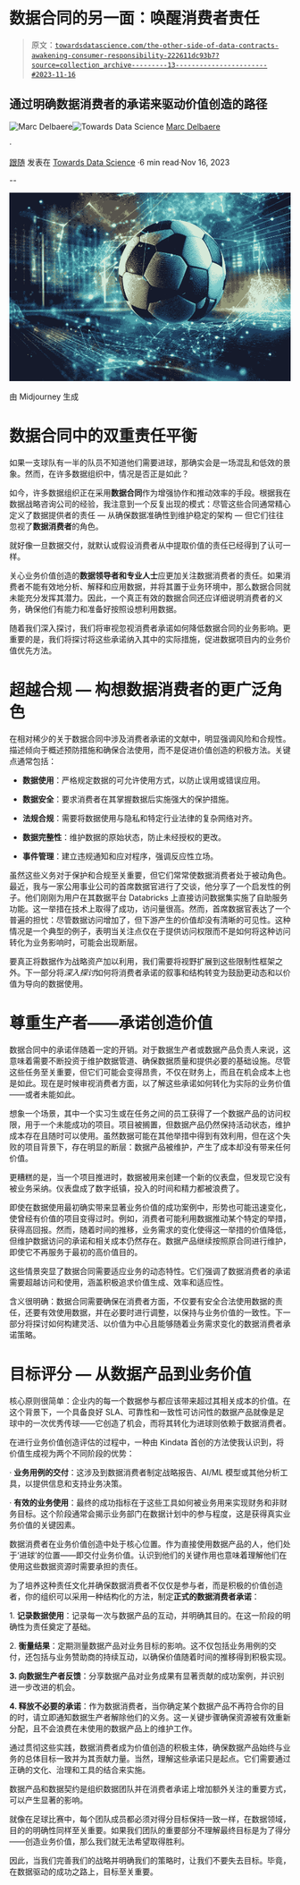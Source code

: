 # 数据合同的另一面：唤醒消费者责任

> 原文：[`towardsdatascience.com/the-other-side-of-data-contracts-awakening-consumer-responsibility-222611dc93b7?source=collection_archive---------13-----------------------#2023-11-16`](https://towardsdatascience.com/the-other-side-of-data-contracts-awakening-consumer-responsibility-222611dc93b7?source=collection_archive---------13-----------------------#2023-11-16)

## 通过明确数据消费者的承诺来驱动价值创造的路径

[](https://medium.com/@marcdelbaere?source=post_page-----222611dc93b7--------------------------------)![Marc Delbaere](https://medium.com/@marcdelbaere?source=post_page-----222611dc93b7--------------------------------)[](https://towardsdatascience.com/?source=post_page-----222611dc93b7--------------------------------)![Towards Data Science](https://towardsdatascience.com/?source=post_page-----222611dc93b7--------------------------------) [Marc Delbaere](https://medium.com/@marcdelbaere?source=post_page-----222611dc93b7--------------------------------)

·

[跟随](https://medium.com/m/signin?actionUrl=https%3A%2F%2Fmedium.com%2F_%2Fsubscribe%2Fuser%2F6fc3dd051b77&operation=register&redirect=https%3A%2F%2Ftowardsdatascience.com%2Fthe-other-side-of-data-contracts-awakening-consumer-responsibility-222611dc93b7&user=Marc+Delbaere&userId=6fc3dd051b77&source=post_page-6fc3dd051b77----222611dc93b7---------------------post_header-----------) 发表在 [Towards Data Science](https://towardsdatascience.com/?source=post_page-----222611dc93b7--------------------------------) ·6 min read·Nov 16, 2023

--

[](https://medium.com/m/signin?actionUrl=https%3A%2F%2Fmedium.com%2F_%2Fbookmark%2Fp%2F222611dc93b7&operation=register&redirect=https%3A%2F%2Ftowardsdatascience.com%2Fthe-other-side-of-data-contracts-awakening-consumer-responsibility-222611dc93b7&source=-----222611dc93b7---------------------bookmark_footer-----------)![](img/65fbbbe8a81f71d308ef87c6ad9c13ab.png)

由 Midjourney 生成

# 数据合同中的双重责任平衡

如果一支球队有一半的队员不知道他们需要进球，那确实会是一场混乱和低效的景象。然而，在许多数据组织中，情况是否正是如此？

如今，许多数据组织正在采用**数据合同**作为增强协作和推动效率的手段。根据我在数据战略咨询公司的经验，我注意到一个反复出现的模式：尽管这些合同通常精心定义了数据提供者的责任 — 从确保数据准确性到维护稳定的架构 — 但它们往往忽视了**数据消费者**的角色。

就好像一旦数据交付，就默认或假设消费者从中提取价值的责任已经得到了认可一样。

关心业务价值创造的**数据领导者和专业人士**应更加关注数据消费者的责任。如果消费者不能有效地分析、解释和应用数据，并将其置于业务环境中，那么数据合同就未能充分发挥其潜力。因此，一个真正有效的数据合同还应详细说明消费者的义务，确保他们有能力和准备好按照设想利用数据。

随着我们深入探讨，我们将审视忽视消费者承诺如何降低数据合同的业务影响。更重要的是，我们将探讨将这些承诺纳入其中的实际措施，促进数据项目内的业务价值优先方法。

# 超越合规 — 构想数据消费者的更广泛角色

在相对稀少的关于数据合同中涉及消费者承诺的文献中，明显强调风险和合规性。描述倾向于概述预防措施和确保合法使用，而不是促进价值创造的积极方法。关键点通常包括：

+   **数据使用**：严格规定数据的可允许使用方式，以防止误用或错误应用。

+   **数据安全**：要求消费者在其掌握数据后实施强大的保护措施。

+   **法规合规**：需要将数据使用与隐私和特定行业法律的复杂网络对齐。

+   **数据完整性**：维护数据的原始状态，防止未经授权的更改。

+   **事件管理**：建立违规通知和应对程序，强调反应性立场。

虽然这些义务对于保护和合规至关重要，但它们常常使数据消费者处于被动角色。最近，我与一家公用事业公司的首席数据官进行了交谈，他分享了一个启发性的例子。他们刚刚为用户在其数据平台 Databricks 上直接访问数据集实施了自助服务功能。这一举措在技术上取得了成功，访问量很高。然而，首席数据官表达了一个普遍的担忧：尽管数据访问增加了，但下游产生的价值却没有清晰的可见性。这种情况是一个典型的例子，表明当关注点仅在于提供访问权限而不是如何将这种访问转化为业务影响时，可能会出现断层。

要真正将数据作为战略资产加以利用，我们需要将视野扩展到这些限制性框架之外。下一部分将*深入探讨*如何将消费者承诺的叙事和结构转变为鼓励更动态和以价值为导向的数据使用。

# 尊重生产者——承诺创造价值

数据合同中的承诺伴随着一定的开销。对于数据生产者或数据产品负责人来说，这意味着需要不断投资于维护数据管道、确保数据质量和提供必要的基础设施。尽管这些任务至关重要，但它们可能会变得昂贵，不仅在财务上，而且在机会成本上也是如此。现在是时候审视消费者方面，以了解这些承诺如何转化为实际的业务价值——或者未能如此。

想象一个场景，其中一个实习生或在任务之间的员工获得了一个数据产品的访问权限，用于一个未能成功的项目。项目被搁置，但数据产品仍然保持活动状态，维护成本存在且随时可以使用。虽然数据可能在其他举措中得到有效利用，但在这个失败的项目背景下，存在明显的断层：数据产品被维护，产生了成本却没有带来任何价值。

更糟糕的是，当一个项目推进时，数据被用来创建一个新的仪表盘，但发现它没有被业务采纳。仪表盘成了数字纸镇，投入的时间和精力都被浪费了。

即使在数据使用最初确实带来显著业务价值的成功案例中，形势也可能迅速变化，使曾经有价值的项目变得过时。例如，消费者可能利用数据推动某个特定的举措，获得高回报。然而，随着时间的推移，业务需求的变化使得这一举措的价值降低，但维护数据访问的承诺和相关成本仍然存在。数据产品继续按照原合同进行维护，即使它不再服务于最初的高价值目的。

这些情景突显了数据合同需要适应业务的动态特性。它们强调了数据消费者的承诺需要超越访问和使用，涵盖积极追求价值生成、效率和适应性。

含义很明确：数据合同需要确保在消费者方面，不仅要有安全合法使用数据的责任，还要有效使用数据，并在必要时进行调整，以保持与业务价值的一致性。下一部分将探讨如何构建灵活、以价值为中心且能够随着业务需求变化的数据消费者承诺策略。

# 目标评分 — 从数据产品到业务价值

核心原则很简单：企业内的每一个数据参与都应该带来超过其相关成本的价值。在这个背景下，一个具备良好 SLA、可靠性和一致性可访问性的数据产品就像是足球中的一次优秀传球——它创造了机会，而将其转化为进球则依赖于数据消费者。

在进行业务价值创造评估的过程中，一种由 Kindata 首创的方法使我认识到，将价值生成视为两个不同阶段的优势：

· **业务用例的交付**：这涉及到数据消费者制定战略报告、AI/ML 模型或其他分析工具，以提供信息和支持业务决策。

· **有效的业务使用**：最终的成功指标在于这些工具如何被业务用来实现财务和非财务目标。这个阶段通常会揭示业务部门在数据计划中的参与程度，这是获得真实业务价值的关键因素。

数据消费者在业务价值创造中处于核心位置。作为直接使用数据产品的人，他们处于‘进球’的位置——即交付业务价值。认识到他们的关键作用也意味着理解他们在使用这些数据资源时需要承担的责任。

为了培养这种责任文化并确保数据消费者不仅仅是参与者，而是积极的价值创造者，你的组织可以采用一种结构化的方法，制定**正式的数据消费者承诺**：

1\. **记录数据使用**：记录每一次与数据产品的互动，并明确其目的。在这一阶段的明确性为责任奠定了基础。

2\. **衡量结果**：定期测量数据产品对业务目标的影响。这不仅包括业务用例的交付，还包括与业务赞助商的持续互动，以确保价值随着时间的推移得到积极实现。

**3\. 向数据生产者反馈**：分享数据产品对业务成果有显著贡献的成功案例，并识别进一步改进的机会。

**4\. 释放不必要的承诺**：作为数据消费者，当你确定某个数据产品不再符合你的目的时，请立即通知数据生产者解除他们的义务。这一关键步骤确保资源被有效重新分配，且不会浪费在未使用的数据产品上的维护工作。

通过贯彻这些实践，数据消费者成为价值创造的积极主体，确保数据产品始终与业务的总体目标一致并为其贡献力量。当然，理解这些承诺只是起点。它们需要通过正确的文化、治理和工具的结合来实施。

数据产品和数据契约是组织数据团队并在消费者承诺上增加额外关注的重要方式，可以产生显著的影响。

就像在足球比赛中，每个团队成员都必须对得分目标保持一致一样，在数据领域，目的的明确性同样至关重要。如果我们团队的重要部分不理解最终目标是为了得分——创造业务价值，那么我们就无法希望取得胜利。

因此，当我们完善我们的战略并明确我们的策略时，让我们不要失去目标。毕竟，在数据驱动的成功之路上，目标至关重要。
